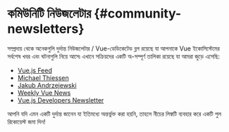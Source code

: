 # কমিউনিটি নিউজলেটার {#community-newsletters}

সম্প্রদায় থেকে অনেকগুলি দুর্দান্ত নিউজলেটার / Vue-ডেডিকেটেড ব্লগ রয়েছে যা আপনাকে Vue ইকোসিস্টেমের সর্বশেষ খবর এবং ঘটনাগুলি নিয়ে আসে৷ এখানে সক্রিয়দের একটি অ-সম্পূর্ণ তালিকা রয়েছে যা আমরা জুড়ে এসেছি:

- [Vue.js Feed](https://vuejsfeed.com/)
- [Michael Thiessen](https://michaelnthiessen.com/newsletter)
- [Jakub Andrzejewski](https://dev.to/jacobandrewsky)
- [Weekly Vue News](https://weekly-vue.news/)
- [Vue.js Developers Newsletter](https://vuejsdevelopers.com/newsletter/)

আপনি যদি এমন একটি দুর্দান্ত জানেন যা ইতিমধ্যে অন্তর্ভুক্ত করা হয়নি, তাহলে নীচের লিঙ্কটি ব্যবহার করে একটি পুল রিকোয়েস্ট জমা দিন!

